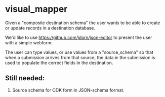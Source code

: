# visual_mapper

Given a "composite destination schema" the user wants to be able to create or update records in a destination database.

We'd like to use https://github.com/jdorn/json-editor to present the user with a simple webform.

The user can type values, or use values from a "source_schema" so that when a submission arrives from that source, the data in the submission is used to populate the correct fields in the destination.

Still needed:
-------------
1. Source schema for ODK form in JSON-schema format.


